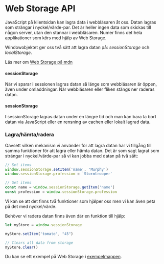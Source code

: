 Web Storage API
==================================

JavaScript på klientsidan kan lagra data i webbläsaren åt oss. Datan lagras som strängar i nyckel/värde-par. Det är heller ingen data som skickas till någon server, utan den stannar i webbläsaren. Numer finns det hela applikationer som körs med hjälp av Web Storage.

Windowobjektet ger oss två sätt att lagra datan på: *sessionStorage* och *localStorage*.

Läs mer om [Web Storage på mdn](https://developer.mozilla.org/en-US/docs/Web/API/Web_Storage_API)



#### sessionStorage

När vi sparar i sessionen lagras datan så länge som webbläsaren är öppen, även under omladdningar. När webbläsaren eller fliken stängs ner raderas datan.



#### sessionStorage

I sessionStorage lagras datan under en längre tid och man kan bara ta bort datan via JavaScript eller en rensning av cachen eller lokalt lagrad data.



### Lagra/hämta/radera

Oavsett vilken mekanism vi använder för att lagra datan har vi tillgång till samma funktioner för att lagra eller hämta datan. Det är som sagt lagrat som strängar i nyckel/värde-par så vi kan jobba med datan på två sätt:

```js
// Set items
window.sessionStorage.setItem('name', 'Murphy')
window.sessionStorage.profession = `Stormtrooper`

// Get items
const name = window.sessionStorage.getItem('name')
const profession = window.sessionStorage.profession
```

Vi kan se att det finns två funktioner som hjälper oss men vi kan även peta på det med nyckel/värde.

Behöver vi radera datan finns även där en funktion till hjälp:

```js
let myStore = window.sessionStorage

myStore.setItem('tomato', "45")

// Clears all data from storage
myStore.clear()
```

Du kan se ett exempel på Web Storage i [exempelmappen](../../example/webstorage).
